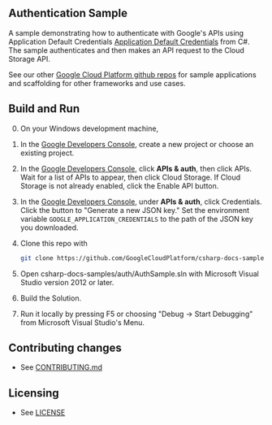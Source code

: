 ## Authentication Sample

A sample demonstrating how to authenticate with Google's APIs using Application Default Credentials
[Application Default Credentials](https://developers.google.com/identity/protocols/application-default-credentials)
from C#. The sample authenticates and then makes an API request to the Cloud Storage API.


See our other [Google Cloud Platform github
repos](https://github.com/GoogleCloudPlatform) for sample applications and
scaffolding for other frameworks and use cases.

## Build and Run
0.  On your Windows development machine,
1.  In the [Google Developers Console](https://console.developers.google.com/),
    create a new project or choose an existing project.
2.  In the [Google Developers Console](https://console.developers.google.com/),
    click **APIs & auth**, then click APIs.  Wait for a list of APIs to
    appear, then click Cloud Storage.  If Cloud Storage is not already enabled,
    click the Enable API button.
3.  In the [Google Developers Console](https://console.developers.google.com/),
    under **APIs & auth**, click Credentials.  Click the button to "Generate
    a new JSON key."  Set the environment variable
    `GOOGLE_APPLICATION_CREDENTIALS` to the path of the JSON key you
    downloaded.
3.  Clone this repo with

    ```sh
    git clone https://github.com/GoogleCloudPlatform/csharp-docs-samples
    ```
4.  Open csharp-docs-samples/auth/AuthSample.sln with
    Microsoft Visual Studio version 2012 or later.
5.  Build the Solution.
6.  Run it locally by pressing F5 or choosing "Debug -> Start Debugging" from
    Microsoft Visual Studio's Menu.


## Contributing changes

* See [CONTRIBUTING.md](../../CONTRIBUTING.md)

## Licensing

* See [LICENSE](../../LICENSE)
